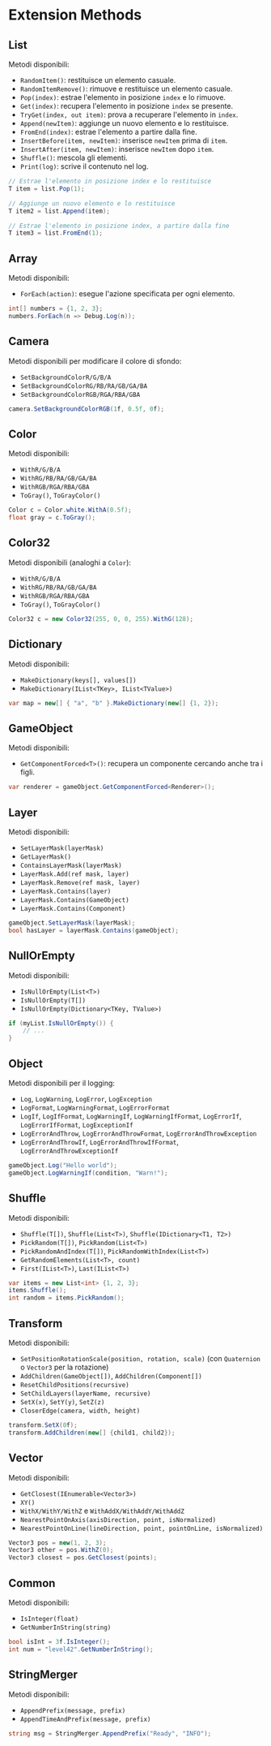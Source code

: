 # Extension Methods

## List

Metodi disponibili:
- `RandomItem()`: restituisce un elemento casuale.
- `RandomItemRemove()`: rimuove e restituisce un elemento casuale.
- `Pop(index)`: estrae l'elemento in posizione `index` e lo rimuove.
- `Get(index)`: recupera l'elemento in posizione `index` se presente.
- `TryGet(index, out item)`: prova a recuperare l'elemento in `index`.
- `Append(newItem)`: aggiunge un nuovo elemento e lo restituisce.
- `FromEnd(index)`: estrae l'elemento a partire dalla fine.
- `InsertBefore(item, newItem)`: inserisce `newItem` prima di `item`.
- `InsertAfter(item, newItem)`: inserisce `newItem` dopo `item`.
- `Shuffle()`: mescola gli elementi.
- `Print(log)`: scrive il contenuto nel log.

```csharp
// Estrae l'elemento in posizione index e lo restituisce
T item = list.Pop(1);

// Aggiunge un nuovo elemento e lo restituisce
T item2 = list.Append(item);

// Estrae l'elemento in posizione index, a partire dalla fine
T item3 = list.FromEnd(1);
```

## Array

Metodi disponibili:
- `ForEach(action)`: esegue l'azione specificata per ogni elemento.

```csharp
int[] numbers = {1, 2, 3};
numbers.ForEach(n => Debug.Log(n));
```

## Camera

Metodi disponibili per modificare il colore di sfondo:
- `SetBackgroundColorR/G/B/A`
- `SetBackgroundColorRG/RB/RA/GB/GA/BA`
- `SetBackgroundColorRGB/RGA/RBA/GBA`

```csharp
camera.SetBackgroundColorRGB(1f, 0.5f, 0f);
```

## Color

Metodi disponibili:
- `WithR/G/B/A`
- `WithRG/RB/RA/GB/GA/BA`
- `WithRGB/RGA/RBA/GBA`
- `ToGray()`, `ToGrayColor()`

```csharp
Color c = Color.white.WithA(0.5f);
float gray = c.ToGray();
```

## Color32

Metodi disponibili (analoghi a `Color`):
- `WithR/G/B/A`
- `WithRG/RB/RA/GB/GA/BA`
- `WithRGB/RGA/RBA/GBA`
- `ToGray()`, `ToGrayColor()`

```csharp
Color32 c = new Color32(255, 0, 0, 255).WithG(128);
```

## Dictionary

Metodi disponibili:
- `MakeDictionary(keys[], values[])`
- `MakeDictionary(IList<TKey>, IList<TValue>)`

```csharp
var map = new[] { "a", "b" }.MakeDictionary(new[] {1, 2});
```

## GameObject

Metodi disponibili:
- `GetComponentForced<T>()`: recupera un componente cercando anche tra i figli.

```csharp
var renderer = gameObject.GetComponentForced<Renderer>();
```

## Layer

Metodi disponibili:
- `SetLayerMask(layerMask)`
- `GetLayerMask()`
- `ContainsLayerMask(layerMask)`
- `LayerMask.Add(ref mask, layer)`
- `LayerMask.Remove(ref mask, layer)`
- `LayerMask.Contains(layer)`
- `LayerMask.Contains(GameObject)`
- `LayerMask.Contains(Component)`

```csharp
gameObject.SetLayerMask(layerMask);
bool hasLayer = layerMask.Contains(gameObject);
```

## NullOrEmpty

Metodi disponibili:
- `IsNullOrEmpty(List<T>)`
- `IsNullOrEmpty(T[])`
- `IsNullOrEmpty(Dictionary<TKey, TValue>)`

```csharp
if (myList.IsNullOrEmpty()) {
    // ...
}
```

## Object

Metodi disponibili per il logging:
- `Log`, `LogWarning`, `LogError`, `LogException`
- `LogFormat`, `LogWarningFormat`, `LogErrorFormat`
- `LogIf`, `LogIfFormat`, `LogWarningIf`, `LogWarningIfFormat`, `LogErrorIf`, `LogErrorIfFormat`, `LogExceptionIf`
- `LogErrorAndThrow`, `LogErrorAndThrowFormat`, `LogErrorAndThrowException`
- `LogErrorAndThrowIf`, `LogErrorAndThrowIfFormat`, `LogErrorAndThrowExceptionIf`

```csharp
gameObject.Log("Hello world");
gameObject.LogWarningIf(condition, "Warn!");
```

## Shuffle

Metodi disponibili:
- `Shuffle(T[])`, `Shuffle(List<T>)`, `Shuffle(IDictionary<T1, T2>)`
- `PickRandom(T[])`, `PickRandom(List<T>)`
- `PickRandomAndIndex(T[])`, `PickRandomWithIndex(List<T>)`
- `GetRandomElements(List<T>, count)`
- `First(IList<T>)`, `Last(IList<T>)`

```csharp
var items = new List<int> {1, 2, 3};
items.Shuffle();
int random = items.PickRandom();
```

## Transform

Metodi disponibili:
- `SetPositionRotationScale(position, rotation, scale)` (con `Quaternion` o `Vector3` per la rotazione)
- `AddChildren(GameObject[])`, `AddChildren(Component[])`
- `ResetChildPositions(recursive)`
- `SetChildLayers(layerName, recursive)`
- `SetX(x)`, `SetY(y)`, `SetZ(z)`
- `CloserEdge(camera, width, height)`

```csharp
transform.SetX(0f);
transform.AddChildren(new[] {child1, child2});
```

## Vector

Metodi disponibili:
- `GetClosest(IEnumerable<Vector3>)`
- `XY()`
- `WithX/WithY/WithZ` e `WithAddX/WithAddY/WithAddZ`
- `NearestPointOnAxis(axisDirection, point, isNormalized)`
- `NearestPointOnLine(lineDirection, point, pointOnLine, isNormalized)`

```csharp
Vector3 pos = new(1, 2, 3);
Vector3 other = pos.WithZ(0);
Vector3 closest = pos.GetClosest(points);
```

## Common

Metodi disponibili:
- `IsInteger(float)`
- `GetNumberInString(string)`

```csharp
bool isInt = 3f.IsInteger();
int num = "level42".GetNumberInString();
```

## StringMerger

Metodi disponibili:
- `AppendPrefix(message, prefix)`
- `AppendTimeAndPrefix(message, prefix)`

```csharp
string msg = StringMerger.AppendPrefix("Ready", "INFO");
```


